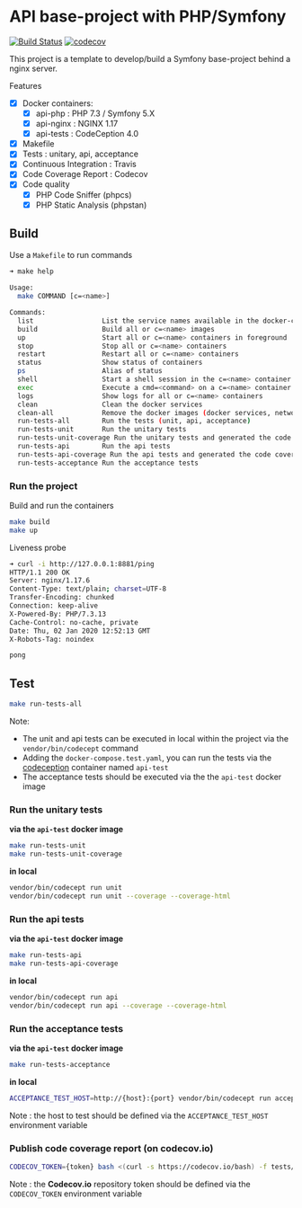 # API base-project with PHP/Symfony 
[![Build Status](https://travis-ci.org/epourail/template-api-symfony.svg?branch=master)](https://travis-ci.org/epourail/template-api-symfony)
[![codecov](https://codecov.io/gh/epourail/template-api-symfony/branch/master/graph/badge.svg)](https://codecov.io/gh/epourail/template-api-symfony)

This project is a template to develop/build a Symfony base-project behind a nginx server.

Features
- [x] Docker containers:
  - [x] api-php : PHP 7.3 / Symfony 5.X
  - [x] api-nginx : NGINX 1.17
  - [x] api-tests : CodeCeption 4.0
- [x] Makefile
- [x] Tests : unitary, api, acceptance
- [x] Continuous Integration : Travis
- [x] Code Coverage Report : Codecov
- [x] Code quality
  - [x] PHP Code Sniffer (phpcs)
  - [x] PHP Static Analysis (phpstan) 

## Build

Use a `Makefile` to run commands

```bash
➜ make help                  

Usage:
  make COMMAND [c=<name>]

Commands:
  list                 List the service names available in the docker-compose files
  build                Build all or c=<name> images
  up                   Start all or c=<name> containers in foreground
  stop                 Stop all or c=<name> containers
  restart              Restart all or c=<name> containers
  status               Show status of containers
  ps                   Alias of status
  shell                Start a shell session in the c=<name> container
  exec                 Execute a cmd=<command> on a c=<name> container
  logs                 Show logs for all or c=<name> containers
  clean                Clean the docker services
  clean-all            Remove the docker images (docker services, network and volumes)
  run-tests-all        Run the tests (unit, api, acceptance)
  run-tests-unit       Run the unitary tests
  run-tests-unit-coverage Run the unitary tests and generated the code coverage
  run-tests-api        Run the api tests
  run-tests-api-coverage Run the api tests and generated the code coverage
  run-tests-acceptance Run the acceptance tests
```

### Run the project 

Build and run the containers

```bash
make build
make up
```

Liveness probe

```bash
➜ curl -i http://127.0.0.1:8881/ping
HTTP/1.1 200 OK
Server: nginx/1.17.6
Content-Type: text/plain; charset=UTF-8
Transfer-Encoding: chunked
Connection: keep-alive
X-Powered-By: PHP/7.3.13
Cache-Control: no-cache, private
Date: Thu, 02 Jan 2020 12:52:13 GMT
X-Robots-Tag: noindex

pong
```

## Test

```bash
make run-tests-all
```

Note:
- The unit and api tests can be executed in local within the project via the `vendor/bin/codecept` command 
- Adding the `docker-compose.test.yaml`, you can run the tests 
via the [codeception](https://codeception.com/) container named `api-test` 
- The acceptance tests should be executed via the the `api-test` docker image

### Run the unitary tests

**via the `api-test` docker image**
```bash
make run-tests-unit
make run-tests-unit-coverage
```

**in local**
```bash
vendor/bin/codecept run unit
vendor/bin/codecept run unit --coverage --coverage-html
```

### Run the api tests

**via the `api-test` docker image**
```bash
make run-tests-api
make run-tests-api-coverage
```

**in local**
```bash
vendor/bin/codecept run api
vendor/bin/codecept run api --coverage --coverage-html
```

### Run the acceptance tests

**via the `api-test` docker image**
```bash
make run-tests-acceptance
```

**in local**
```bash
ACCEPTANCE_TEST_HOST=http://{host}:{port} vendor/bin/codecept run acceptance
```
Note : the host to test should be defined via the `ACCEPTANCE_TEST_HOST` environment variable

### Publish code coverage report (on codecov.io)

```bash
CODECOV_TOKEN={token} bash <(curl -s https://codecov.io/bash) -f tests/_output/coverage.xml
```
Note : the **Codecov.io** repository token should be defined via the `CODECOV_TOKEN` environment variable
